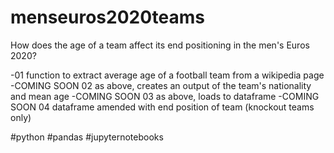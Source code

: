 # menseuros2020teams
How does the age of a team affect its end positioning in the men's Euros 2020?

-01 function to extract average age of a football team from a wikipedia page
-COMING SOON 02 as above, creates an output of the team's nationality and mean age
-COMING SOON 03 as above, loads to dataframe
-COMING SOON 04 dataframe amended with end position of team (knockout teams only)



#python #pandas #jupyternotebooks
